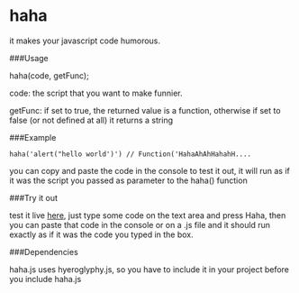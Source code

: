 haha
====

it makes your javascript code humorous.

###Usage

haha(code, getFunc);

code: the script that you want to make funnier.

getFunc: if set to true, the returned value is a function, otherwise if set to false (or not defined at all) it returns a string

###Example

`haha('alert("hello world')') // Function('HahaAhAhHahahH....`

you can copy and paste the code in the console to test it out, it will run as if it was the script you passed as parameter to the haha() function

###Try it out

test it live [here](http://cazala.github.io/haha), just type some code on the text area and press Haha, then you can paste that code in the console or on a .js file and it should run exactly as if it was the code you typed in the box.

###Dependencies

haha.js uses hyeroglyphy.js, so you have to include it in your project before you include haha.js
